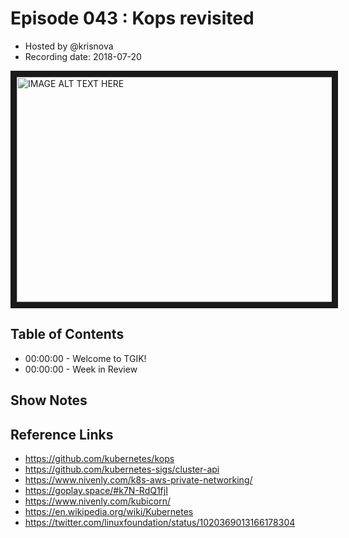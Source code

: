 # Episode 043 : Kops revisited

- Hosted by @krisnova
- Recording date: 2018-07-20

<!--- Thumbnailed embed of the video, n8Xo_ghCIOSY is the video id from the youtube url
Note the 0.jpg for the thumbnail --->

<a href="http://www.youtube.com/watch?feature=player_embedded&v=sNr7TjChn6s
" target="_blank"><img src="http://img.youtube.com/vi/sNr7TjChn6s/0.jpg"
alt="IMAGE ALT TEXT HERE" width="640" height="360" border="10" /></a>

## Table of Contents

- 00:00:00 - Welcome to TGIK!
- 00:00:00 - Week in Review

## Show Notes


## Reference Links

 - https://github.com/kubernetes/kops
 - https://github.com/kubernetes-sigs/cluster-api
 - https://www.nivenly.com/k8s-aws-private-networking/
 - https://goplay.space/#k7N-RdQ1fjI
 - https://www.nivenly.com/kubicorn/
 - https://en.wikipedia.org/wiki/Kubernetes
 - https://twitter.com/linuxfoundation/status/1020369013166178304
